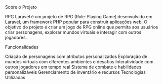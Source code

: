 Sobre o Projeto

RPG Laravel é um projeto de RPG (Role-Playing Game) desenvolvido em Laravel, um framework PHP popular para construir aplicações web. O objetivo do projeto é criar um jogo de RPG online que permita aos usuários criar personagens, explorar mundos virtuais e interagir com outros jogadores.

Funcionalidades

Criação de personagens com atributos personalizados
Exploração de mundos virtuais com diferentes ambientes e desafios
Interatividade com outros jogadores em tempo real
Sistema de combate e habilidades personalizáveis
Gerenciamento de inventário e recursos
Tecnologias Utilizadas
